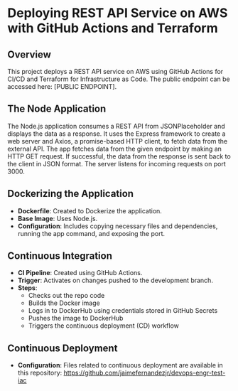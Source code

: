 # Deploying REST API Service on AWS with GitHub Actions and Terraform

## Overview
This project deploys a REST API service on AWS using GitHub Actions for CI/CD and Terraform for Infrastructure as Code. The public endpoint can be accessed here: [PUBLIC ENDPOINT].

## The Node Application
The Node.js application consumes a REST API from JSONPlaceholder and displays the data as a response. It uses the Express framework to create a web server and Axios, a promise-based HTTP client, to fetch data from the external API. The app fetches data from the given endpoint by making an HTTP GET request. If successful, the data from the response is sent back to the client in JSON format. The server listens for incoming requests on port 3000.

## Dockerizing the Application
- **Dockerfile**: Created to Dockerize the application.
- **Base Image**: Uses Node.js.
- **Configuration**: Includes copying necessary files and dependencies, running the app command, and exposing the port.

## Continuous Integration
- **CI Pipeline**: Created using GitHub Actions.
- **Trigger**: Activates on changes pushed to the development branch.
- **Steps**:
  - Checks out the repo code
  - Builds the Docker image
  - Logs in to DockerHub using credentials stored in GitHub Secrets
  - Pushes the image to DockerHub
  - Triggers the continuous deployment (CD) workflow

## Continuous Deployment
- **Configuration**: Files related to continuous deployment are available in this repository: https://github.com/jaimefernandezjr/devops-engr-test-iac
